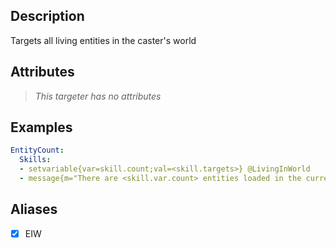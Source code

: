 ## Description
Targets all living entities in the caster's world


## Attributes
>*This targeter has no attributes*


## Examples
```yaml
EntityCount:
  Skills:
  - setvariable{var=skill.count;val=<skill.targets>} @LivingInWorld
  - message{m="There are <skill.var.count> entities loaded in the current world"} @self
```


## Aliases
- [x] EIW